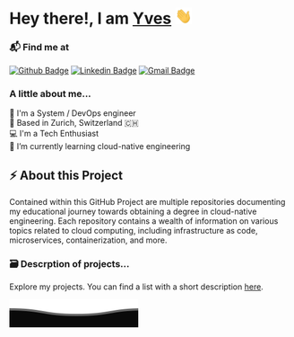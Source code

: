 <h1> Hey there!, I am <a href="https://github.com/Wind-net">Yves</a> <img src='images/wave.gif' width='30'>
</h1>

### 📬 Find me at
[![Github Badge](http://img.shields.io/badge/-Github-black?style=flat-square&logo=github)](https://github.com/Wind-net/) 
[![Linkedin Badge](https://img.shields.io/badge/-LinkedIn-blue?style=flat-square&logo=Linkedin&logoColor=white)](https://www.linkedin.com/in/yves-wetter/)
[![Gmail Badge](https://img.shields.io/badge/-Gmail-d14836?style=flat-square&logo=Gmail&logoColor=white)](mailto:7572072+Wind-net@users.noreply.github.com)


### A little about me...

💼 I'm a System / DevOps engineer<br>
📍 Based in Zurich, Switzerland 🇨🇭<br>
💻 I'm a Tech Enthusiast<br>
🌱 I’m currently learning cloud-native engineering

## ⚡ About this Project

Contained within this GitHub Project are multiple repositories documenting my educational journey towards obtaining a degree in cloud-native engineering.
Each repository contains a wealth of information on various topics related to cloud computing, including infrastructure as code, microservices, containerization, and more.

### 🗃️ Descrption of projects...

Explore my projects. You can find a list with a short description [here](projects.md).

<div>
  <img src='images/Bottom.svg'>
</div>